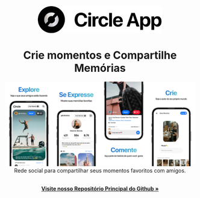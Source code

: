 <div align="center">
  <a href="https://github.com/Circle-Company/Circle-App" target="_blank">
  <picture>
    <source media="(prefers-color-scheme: dark)" srcset="https://github.com/Circle-Company/.github/blob/017be356b03006489d7ae887a961f87f381dc681/profile/App%20Logo%20Dark.png">
    <img alt="Circle Logo" src="https://github.com/Circle-Company/.github/blob/017be356b03006489d7ae887a961f87f381dc681/profile/App%20Logo%20Light.png" width="330"/>
  </picture>
  </a>
</div>

<h1 align="center">Crie momentos e Compartilhe Memórias</h1>

<div align="center">
  <a href="https://github.com/Circle-Company/Circle-App" target="_blank">
    <img alt="Circle Banner" src="https://github.com/Circle-Company/.github/blob/eb5113ac18899f6e96f6e6791ef2a1e43091affe/profile/Circle%20App%20Presentation%20Banner.png" width="730"/>
  </a>
</div>

<div align="center">
Rede social para compartilhar seus momentos favoritos com amigos.
</div>

  <p align="center">
    <br />
    <a href="https://github.com/Circle-Company/Circle-App" rel="dofollow"><strong>Visite nosso Repositório Principal do Github »</strong></a>
    <br />
  </p>
